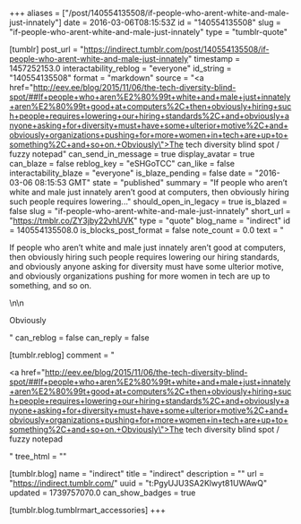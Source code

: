 +++
aliases = ["/post/140554135508/if-people-who-arent-white-and-male-just-innately"]
date = 2016-03-06T08:15:53Z
id = "140554135508"
slug = "if-people-who-arent-white-and-male-just-innately"
type = "tumblr-quote"

[tumblr]
post_url = "https://indirect.tumblr.com/post/140554135508/if-people-who-arent-white-and-male-just-innately"
timestamp = 1457252153.0
interactability_reblog = "everyone"
id_string = "140554135508"
format = "markdown"
source = "<a href=\"http://eev.ee/blog/2015/11/06/the-tech-diversity-blind-spot/##If+people+who+aren%E2%80%99t+white+and+male+just+innately+aren%E2%80%99t+good+at+computers%2C+then+obviously+hiring+such+people+requires+lowering+our+hiring+standards%2C+and+obviously+anyone+asking+for+diversity+must+have+some+ulterior+motive%2C+and+obviously+organizations+pushing+for+more+women+in+tech+are+up+to+something%2C+and+so+on.+Obviously\">The tech diversity blind spot / fuzzy notepad</a>"
can_send_in_message = true
display_avatar = true
can_blaze = false
reblog_key = "eSHGoTCC"
can_like = false
interactability_blaze = "everyone"
is_blaze_pending = false
date = "2016-03-06 08:15:53 GMT"
state = "published"
summary = "If people who aren’t white and male just innately aren’t good at computers, then obviously hiring such people requires lowering..."
should_open_in_legacy = true
is_blazed = false
slug = "if-people-who-arent-white-and-male-just-innately"
short_url = "https://tmblr.co/ZY3jby22vhUVK"
type = "quote"
blog_name = "indirect"
id = 140554135508.0
is_blocks_post_format = false
note_count = 0.0
text = "<p>If people who aren’t white and male just innately aren’t good at computers, then obviously hiring such people requires lowering our hiring standards, and obviously anyone asking for diversity must have some ulterior motive, and obviously organizations pushing for more women in tech are up to something, and so on.</p>\n\n<p>Obviously</p>"
can_reblog = false
can_reply = false

[tumblr.reblog]
comment = "<p><a href=\"http://eev.ee/blog/2015/11/06/the-tech-diversity-blind-spot/##If+people+who+aren%E2%80%99t+white+and+male+just+innately+aren%E2%80%99t+good+at+computers%2C+then+obviously+hiring+such+people+requires+lowering+our+hiring+standards%2C+and+obviously+anyone+asking+for+diversity+must+have+some+ulterior+motive%2C+and+obviously+organizations+pushing+for+more+women+in+tech+are+up+to+something%2C+and+so+on.+Obviously\">The tech diversity blind spot / fuzzy notepad</a></p>"
tree_html = ""

[tumblr.blog]
name = "indirect"
title = "indirect"
description = ""
url = "https://indirect.tumblr.com/"
uuid = "t:PgyUJU3SA2Klwyt81UWAwQ"
updated = 1739757070.0
can_show_badges = true

[tumblr.blog.tumblrmart_accessories]
+++
